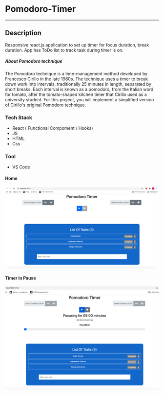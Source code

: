 # Pomodoro-Timer 


---
## Description

  Responsive react.js application to set up timer for focus duration, break duration. App has ToDo list to track task during timer is on. 

##### About Pomodoro technique
  The Pomodoro technique is a time-management method developed by Francesco Cirillo in the late 1980s. The technique uses a timer to break down work into intervals,   traditionally 25 minutes in length, separated by short breaks. Each interval is known as a pomodoro, from the Italian word for tomato, after the tomato-shaped       kitchen timer that Cirillo used as a university student. For this project, you will implement a simplified version of Cirillo's original Pomodoro technique.
  
### Tech Stack
  - React ( Functional Compoment / Hooks)
  - JS
  - HTML
  - Css

### Tool
  - VS Code

#### Home

  ![Home](https://github.com/dimples-app/Pomodoro-Timer/blob/main/Assets/Pomodoro_Home.png)
  
#### Timer in Pause

   ![Pause](https://github.com/dimples-app/Pomodoro-Timer/blob/main/Assets/Pomodoro_Pause_timer.png)
